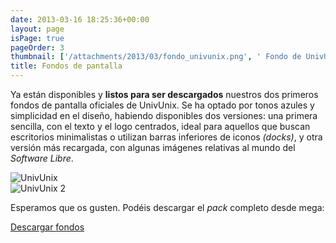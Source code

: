```yaml
---
date: 2013-03-16 18:25:36+00:00
layout: page
isPage: true
pageOrder: 3
thumbnail: ['/attachments/2013/03/fondo_univunix.png', ' Fondo de UnivUnix']
title: Fondos de pantalla
---
```


Ya están disponibles y **listos para ser descargados** nuestros dos primeros fondos de pantalla oficiales de UnivUnix. Se ha optado por tonos azules y simplicidad en el diseño, habiendo disponibles dos versiones: una primera sencilla, con el texto y el logo centrados, ideal para aquellos que buscan escritorios minimalistas o utilizan barras inferiores de iconos _(docks)_, y otra versión más recargada, con algunas imágenes relativas al mundo del _Software Libre_.

<img alt="UnivUnix" src="/img/placeholder.gif" data-original="/attachments/2013/03/fondo_univunix.png" class="img-responsive img-rounded lazy" style="margin: 0 auto; display: block">

<img alt="UnivUnix 2" src="/img/placeholder.gif" data-original="/attachments/2013/03/fondo_univunix2.png" class="img-responsive img-rounded lazy" style="margin: 0 auto; display: block">

Esperamos que os gusten. Podéis descargar el _pack_ completo desde mega:

<a class="btn btn-primary" href="https://mega.co.nz/#!QQRRCIrY!Dtobego8r2qFzKEU2Qvak0iQOlNk7mQNkNtOPsivWe4">
    Descargar fondos
</a>